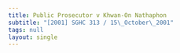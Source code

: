 ```yaml
---
title: Public Prosecutor v Khwan-On Nathaphon
subtitle: "[2001] SGHC 313 / 15\_October\_2001"
tags: null
layout: single
---
```



